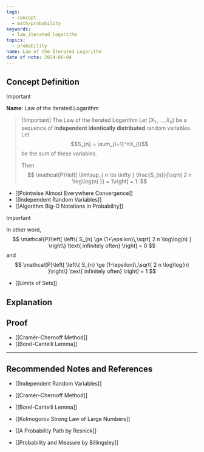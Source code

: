 ```yaml
---
tags:
  - concept
  - math/probability
keywords:
  - law_iterated_logarithm
topics:
  - probability
name: Law of the Iterated Logarithm
date of note: 2024-06-04
---
```


## Concept Definition

>[!important]
>**Name**: Law of the Iterated Logarithm

>[!important] The Law of the Iterated Logarithm
>Let $(X_{1} \,{,}\ldots{,}\,X_{n})$ be a sequence of **independent identically distributed** random variables. Let $$S_{n} =  \sum_{i=1}^nX_{i}$$ be the sum of these variables.
>
>Then
>$$
>\mathcal{P}\left[ \lim\sup_{ n \to \infty } \frac{S_{n}}{\sqrt{ 2 n \log\log(n) }} = 1\right]  = 1.
>$$

- [[Pointwise Almost Everywhere Convergence]]
- [[Independent Random Variables]]
- [[Algorithm Big-O Notations in Probability]]

>[!important]
>In other word,
>$$
>\mathcal{P}\left[ \left\{ S_{n} \ge (1+\epsilon)\,\sqrt{ 2 n \log\log(n) } \right\} \text{ infinitely often} \right] = 0
>$$
>and
>$$
>\mathcal{P}\left[ \left\{ S_{n} \ge (1-\epsilon)\,\sqrt{ 2 n \log\log(n) }\right\} \text{ infinitely often} \right] = 1
>$$

- [[Limits of Sets]]

## Explanation


## Proof

- [[Cramér–Chernoff Method]]
- [[Borel-Cantelli Lemma]]



-----------
##  Recommended Notes and References

- [[Independent Random Variables]]

- [[Cramér–Chernoff Method]]
- [[Borel-Cantelli Lemma]]

- [[Kolmogorov Strong Law of Large Numbers]]


- [[A Probability Path by Resnick]]
- [[Probability and Measure by Billingsley]]